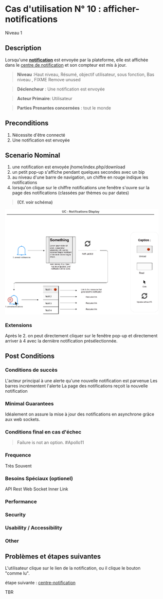 
# Cas d'utilisation N° 10 :  afficher-notifications

Niveau 1

##	Description

Lorsqu'une **[notification](https://github.com/PremierLangage/plconception/blob/master/conception/concept/notification.md)**  est envoyée par la plateforme, elle est affichée dans le [centre de notification](https://github.com/PremierLangage/platon-conception/edit/master/UC/Utilisateur/ouvrir-centrenotification.md) et son compteur est mis à jour.

> **Niveau** :Haut niveau, Résumé, objectif utilisateur, sous fonction, Bas niveau , FIXME Remove unused 

> **Déclencheur** : Une notification est envoyée

> **Acteur Primaire**: Utilisateur   

> **Parties Prenantes concernées** : tout le monde  
 
 
## Preconditions

1. Nécessite d'être connecté
2. Une notification est envoyée


## Scenario Nominal


1.	une notification est envoyée jhome/index.php/download
2.	un petit pop-up s'affiche pendant quelques secondes avec un bip 
3.	au niveau d'une barre de navigation, un chiffre en rouge indique les notifications 
4.	lorsqu'on clique sur le chiffre notifications une fenêtre s'ouvre sur la page des notifications (classées par thèmes ou par dates)

> **(Cf. voir schéma)**

![Schema](https://raw.githubusercontent.com/PremierLangage/platon-conception/master/UC/Utilisateur/Images/uc_notif_display.png)


###	Extensions

Après le 2. on peut directement cliquer sur le fenêtre pop-up et directement arriver à 4 avec la dernière notification présélectionnée.

## Post Conditions

### Conditions de succès 
L'acteur principal à une alerte qu'une nouvelle notification est parvenue
Les barres incrémentent l'alerte 
La page des notifications reçoit la nouvelle notification

### Minimal Guarantees
Idéalement on assure la mise à jour des notifications en asynchrone grâce aux web sockets.

### Conditions final en cas d'échec
> Failure is not an option. #Apollo11


### Frequence
Très Souvent 
### Besoins Spéciaux (optionel)  
API Rest
Web Socket
Inner Link
### Performance  
###	Security  
###	Usability / Accessibility  
###	Other  

##	Problèmes et étapes suivantes  
L'utilisateur clique sur le lien de la notification, ou il clique le bouton "comme lu".

étape suivante : [centre-notification](https://github.com/PremierLangage/platon-conception/issues/108)

TBR
